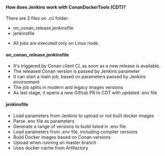 #### How does Jenkins work with ConanDockerTools (CDT)?

There are 2 files on .ci/ folder:

* on_conan_release.jenkinsfile
* jenkinsfile


- All jobs are executed only on Linux node.


#### on_conan_release.jenkinsfile

- It's triggered by Conan client CI, as soon as a new release is available.
- The released Conan version is passed by Jenkins parameter
- It can start a main job, based on parameters passed by Jenkins environment
- The job splits in modern and legacy images versions
- As last stage, it opens a new Github PR to CDT with updated .env file

#### jenkinsfile

- Load parameters from Jenkins to upload or not built docker images
- Parse .env file as parameters
- Generate a range of versions to build listed in .env file
- Load parameters from .env file, including compiler versions
- Build Docker images based on Conan versions
- Upload when running on master branch
- Uses docker cache from Artifactory
